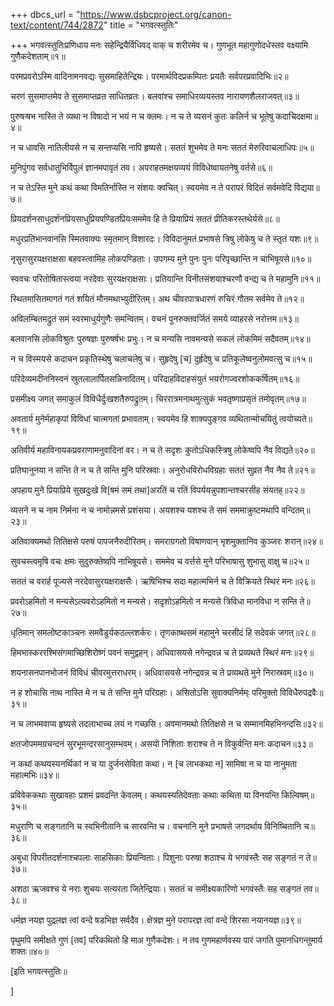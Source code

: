 +++
dbcs_url = "https://www.dsbcproject.org/canon-text/content/744/2872"
title = "भगवत्स्तुतिः"

+++
भगवत्स्तुतिःप्रणिधाय मनः सहेन्द्रियैर्विधिवद्
वाक् च शरीरमेव च। गुणभूत महागुणोदधेस्तव
वक्ष्यामि गुणैकदेशताम्॥१॥

परमप्रवरोऽस्मि
वादिनामनवद्यः सुसमाहितेन्द्रियः। परमार्थविदप्रकम्पितः
प्रयतैः सर्वपरप्रवादिभिः॥२॥

चरणं सुसमाप्तमेव
ते सुसमाप्तव्रत साधितव्रतः। बलवांश्च समाधिरव्ययस्तव
नारायणशैलराजवत्॥३॥

पुरुषऱ्षभ नास्ति
ते व्यथा न विषादो न भयं न च क्लमः। न च ते व्यसनं कुतः
कलिर्न च भूतेषु कदाचिदक्षमा॥४॥

न च धावसि नातिलीयसे
न च सन्तप्यसि नापि हृष्यसे। सततं शुभमेव ते
मनः सततं मेरुरिवाचलाधिपः॥५॥

मुनिपुंगव सर्वधातुभिर्विपुलं
ज्ञानमपावृतं तव। अपराहतमक्षयव्ययं
विविधेष्वायतनेषु वर्तसे॥६॥

न च तेऽस्ति मुने
कथं कथा विमतिर्नास्ति न संशयः क्वचित्। स्वयमेव न ते परापरं
विदितं सर्वमवेदि विद्यया॥७॥

प्रियदर्शनसाधुदर्शनप्रियसाधुप्रियपण्डितप्रियःसममेव हि ते प्रियाप्रियं
सततं प्रीतिकरस्तथेर्यसे॥८॥

मधुरप्रतिभानवानसि
स्मितवाक्यः स्मृतमान् विशारदः। विविदानुमतं प्रभाषसे
त्रिषु लोकेषु च ते स्तृतं यशः॥९॥

नृसुरासुरयक्षराक्षसा
बहवस्त्वामिह लोकपण्डिताः। उपगम्य मुने पुनः
पुनः परिपृच्छान्ति न चाभिषूयसे॥१०॥

स्ववचः परितोषितास्त्वया
नरदेवाः सुरयक्षराक्षसाः। प्रतियान्ति विनीतसंशयाश्चरणौ
वन्द्य च ते महामुनि॥११॥

स्थितमासितमागतं
गतं शयितं मौनमथाभ्युदीरितम्। अथ चीवरपात्रधारणं
रुचिरं गौतम सर्वमेव ते॥१२॥

अविलम्बितमद्रुतं
समं स्वरमाधुर्यगुणैः समन्वितम्। वचनं पुनरुक्तवर्जितं
समये व्याहरसे नरोत्तम॥१३॥

बलवानसि लोकविश्रुतः
पुरुषज्ञः पुरुषर्षभः प्रभुः। न च मन्यसि नावमन्यसे
सकलं लोकमिमं सदैवतम्॥१४॥

न च विस्मयसे कदाचन
प्रकृतिस्थेषु चलाचलेषु च। सुहृदेषु [च] दुर्हृदेषु च प्रतिकूलेष्वनुलोमवत्सु
च॥१५॥

परिदेव्यमदीननिस्वनं
स्रुतलालार्पितसन्निनादितम्। परिदाहविदाहसंयुतं
भयरोगज्वरशोककर्षितम्॥१६॥

प्रसमीक्ष्य जगत्
समाकुलं विविधैर्दुःखशतैरुपद्रुतम्। चिररात्रमनाथमुत्सुकं
भवतृष्णाप्रसृतं तमोवृतम्॥१७॥

अवतार्य मुनेर्महाकृपां
विविधां चात्मगतां प्रभावताम्। स्वयमेव हि शाक्यपुङ्गव
व्यथितान्मोचयितुं त्वयोच्यते॥१९॥

अतिवीर्य महाविनायकप्रवराणामनुवादिनां
वर। न च ते सदृशः कुतोऽधिकस्त्रिषु
लोकेष्वपि नैव विद्यते॥२०॥

प्रतिघानुनया न
सन्ति ते न च ते सन्ति मुनि परिस्रवाः। अनुरोधविरोधविग्रहाः
सततं सुव्रत नैव नैव ते॥२१॥

अपहाय मुने प्रियाप्रिये
सुखदुःखे वि[षमं समं तथा]अरतिं च रतिं विपर्ययन्नुपशान्तश्चरसीह
संयतह्॥२२॥

व्यसने न च नाम
निर्मना न च नामोन्नमसे प्रशंसया। अयशश्च यशश्च ते
समं सममाक्रुष्टमथापि वन्दितम्॥२३॥

अतिवाक्यमथो तितिक्षसे
परुषं पापजनैरुदीरितम्। समराग्रगतो विषाणवान्
भृशमुक्तानिव कुञ्जरः शरान्॥२४॥

सुवचस्त्वमृषि वचः
क्षमः सुदुरुक्तेष्वपि नाभिषूयसे। सममेव च वर्त्तसे
मुने परिभाषासु शुभासु वाक्षु च॥२५॥

सततं च वरार्ह पूज्यसे
नरदेवासुरयक्षराक्षसैः। ऋषिभिश्च सदा महात्मभिर्न
च ते विक्रियते स्थिरं मनः॥२६॥

प्रवरोऽहमितो न
मन्यसेऽत्यवरोऽहमितो न मन्यसे। सदृशोऽहमितो न मन्यसे
त्रिविधा मानविधा न सन्ति ते॥२७॥

धृतिमान् समलोष्टकाञ्चनः
समवैडुर्यकठल्लशर्करः। तृणकाष्थसमं महामुने
चरसीदं हि सदेवकं जगत्॥२८॥

हिमभास्कररश्मिसंगमाच्छिशिरोष्णं
पवनं समुद्वहन्। अधिवासयसे नगेन्द्रवन्न
च ते प्रव्यथते स्थिरं मनः॥२९॥

शयनासनपानभोजनं
विविधं चीवरमुत्तराधरम्। अधिवासयसे नगेन्द्रवन्न
च ते प्रव्यथते मुने निरास्रवम्॥३०॥

न ह शोचासि नाथ
नास्ति मे न च ते सन्ति मुने परिग्रहाः। असितोऽसि सुवाक्यनिर्मम्ः
परिमुक्तो विविधैरुपद्रवैः॥३१॥

न च लाभमवाप्य हृष्यसे
तदलाभाच्च लयं न गच्छसि। अवमानमथो तितिक्षसे
न च सम्मानमिहभिनन्दसि॥३२॥

क्षतजोपममग्रचन्दनं
सुरभूमन्दरसानुसम्भवम्। असयो निशिताः शराश्च
ते न विकुर्वन्ति मनः कदाचन॥३३॥

न कथां कथयस्यनर्थिकां
न च या दुर्जनसेविता कथा। न [च लाभकथा न] सामिषा न च या
नानुमता महात्मभिः॥३४॥

प्रविवेककथाः सुखावहाः
प्रशमं प्रवदन्ति केवलम्। कथयस्यतिदेवताः
कथाः कथिता या विनयन्ति किल्विषम्॥३५॥

मधुराणि च सङ्गतानि
च स्वभिनीतानि च सारवन्ति च। वचनानि मुने प्रभाषसे
जगदर्थाय विनिष्चितानि च॥३६॥

अबुधा विपरीतदर्शनाश्चपलाः
साहसिकाः प्रियन्विताः। पिशुनाः परुषा शठाश्च
ये भगवंस्तैः सह सङ्गतं न ते॥३७॥

अशठा ऋजवश्च ये
नराः शुचयः सत्यरता जितेन्द्रियाः। सततं च समीक्ष्यकारिणो
भगवंस्तैः सह सङ्गतं तव॥३८॥

धर्मज्ञ नयज्ञ पुद्रलज्ञ
त्वां वन्दे षडभिज्ञ सर्वदैव। क्षेत्रज्ञ मुने
परापरज्ञ त्वां वन्दे शिरसा नयानयज्ञ॥३९॥

पृथुमपि समीक्षते
गुणं [तव] परिकथितो हि माअ गुणैकदेशः। न तव गुणमहार्णवस्य
पारं जगति पुमानधिगन्तुमार्य शक्तः॥४०॥

[इति भगवत्स्तुतिः॥

]
